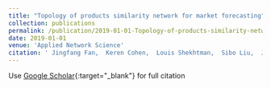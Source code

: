 ```yaml
---
title: "Topology of products similarity network for market forecasting"
collection: publications
permalink: /publication/2019-01-01-Topology-of-products-similarity-network-for-market-forecasting
date: 2019-01-01
venue: 'Applied Network Science'
citation: ' Jingfang Fan,  Keren Cohen,  Louis Shekhtman,  Sibo Liu,  Jun Meng,  Yoram Louzoun,  Shlomo Havlin, &quot;Topology of products similarity network for market forecasting.&quot; Applied Network Science, 2019.'
---
```

Use [Google Scholar](https://scholar.google.com/scholar?q=Topology+of+products+similarity+network+for+market+forecasting){:target="_blank"} for full citation